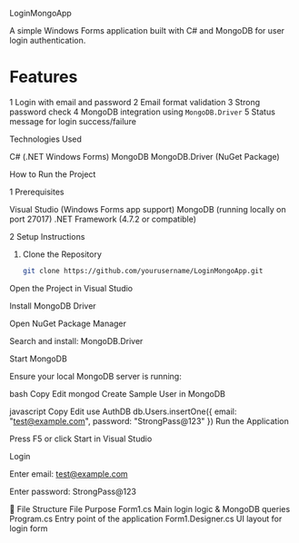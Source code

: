 LoginMongoApp

A simple Windows Forms application built with C# and MongoDB for user login authentication.

# Features

1 Login with email and password
2 Email format validation
3 Strong password check
4 MongoDB integration using `MongoDB.Driver`
5 Status message for login success/failure

 Technologies Used

 C# (.NET Windows Forms)
 MongoDB
 MongoDB.Driver (NuGet Package)

 How to Run the Project

1 Prerequisites

 Visual Studio (Windows Forms app support)
 MongoDB (running locally on port 27017)
.NET Framework (4.7.2 or compatible)

2 Setup Instructions

1. Clone the Repository
   ```bash
   git clone https://github.com/yourusername/LoginMongoApp.git
Open the Project in Visual Studio

Install MongoDB Driver

Open NuGet Package Manager

Search and install: MongoDB.Driver

Start MongoDB

Ensure your local MongoDB server is running:

bash
Copy
Edit
mongod
Create Sample User in MongoDB

javascript
Copy
Edit
use AuthDB
db.Users.insertOne({
  email: "test@example.com",
  password: "StrongPass@123"
})
Run the Application

Press F5 or click Start in Visual Studio

Login

Enter email: test@example.com

Enter password: StrongPass@123

📄 File Structure
File	Purpose
Form1.cs	Main login logic & MongoDB queries
Program.cs	Entry point of the application
Form1.Designer.cs	UI layout for login form
